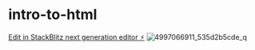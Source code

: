 # intro-to-html

[Edit in StackBlitz next generation editor ⚡️](https://stackblitz.com/~/github.com/kimmiekins76/intro-to-html)
![4997066911_535d2b5cde_q](https://github.com/kimmiekins76/intro-to-html/assets/49600023/cdbd3970-6b83-4fa3-8c36-55f737447cae)
